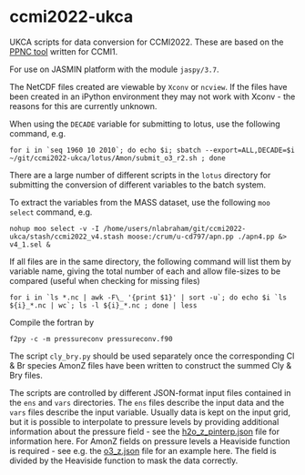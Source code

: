# ccmi2022-ukca
UKCA scripts for data conversion for CCMI2022. These are based on the [PPNC tool](https://github.com/rcurr/ppnc) written for CCMI1.

For use on JASMIN platform with the module `jaspy/3.7`.

The NetCDF files created are viewable by `Xconv` or `ncview`. If the files have been created in an iPython environment they may not work with Xconv - the reasons for this are currently unknown.

When using the `DECADE` variable for submitting to lotus, use the following command, e.g.
```
for i in `seq 1960 10 2010`; do echo $i; sbatch --export=ALL,DECADE=$i ~/git/ccmi2022-ukca/lotus/Amon/submit_o3_r2.sh ; done
```
There are a large number of different scripts in the `lotus` directory for submitting the conversion of different variables to the batch system.

To extract the variables from the MASS dataset, use the following `moo select` command, e.g.
```
nohup moo select -v -I /home/users/nlabraham/git/ccmi2022-ukca/stash/ccmi2022_v4.stash moose:/crum/u-cd797/apn.pp ./apn4.pp &> v4_1.sel &
```

If all files are in the same directory, the following command will list them by variable name, giving the total number of each and allow file-sizes to be compared (useful when checking for missing files)
```
for i in `ls *.nc | awk -F\_ '{print $1}' | sort -u`; do echo $i `ls ${i}_*.nc | wc`; ls -l ${i}_*.nc ; done | less
```

Compile the fortran by
```
f2py -c -m pressureconv pressureconv.f90
```

The script `cly_bry.py` should be used separately once the corresponding Cl & Br species AmonZ files have been written to construct the summed Cly & Bry files. 

The scripts are controlled by different JSON-format input files contained in the `ens` and `vars` directories. The `ens` files describe the input data and the `vars` files describe the input variable. Usually data is kept on the input grid, but it is possible to interpolate to pressure levels by providing additional information about the pressure field - see the [h2o_z_pinterp.json](vars/h2o_z_pinterp.json) file for information here. For AmonZ fields on pressure levels a Heaviside function is required - see e.g. the [o3_z.json](vars/o3_z.json) file for an example here. The field is divided by the Heaviside function to mask the data correctly.
